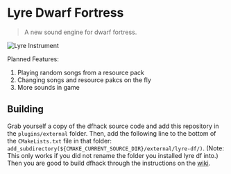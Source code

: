 # Lyre Dwarf Fortress 

>A new sound engine for dwarf fortress.

![Lyre Instrument](https://upload.wikimedia.org/wikipedia/commons/thumb/b/b6/Ur_lyre.jpg/140px-Ur_lyre.jpg)

Planned Features:
1) Playing random songs from a resource pack
2) Changing songs and resource pakcs on the fly
3) More sounds in game

## Building
Grab yourself a copy of the dfhack source code and add this repository in the ```plugins/external``` folder. Then, add the following line to the bottom of the ```CMakeLists.txt``` file in that folder: ```add_subdirectory(${CMAKE_CURRENT_SOURCE_DIR}/external/lyre-df/)```. (Note: This only works if you did not rename the folder you installed lyre df into.) Then you are good to build dfhack through the instructions on the [wiki](https://docs.dfhack.org/en/stable/docs/Compile.html#linux).
